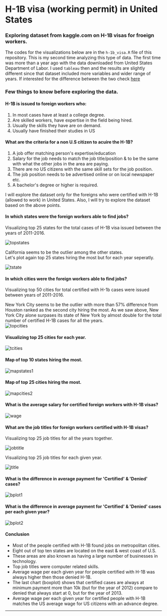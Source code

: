 # H-1B visa (working permit) in United States

### Exploring dataset from kaggle.com on H-1B visas for froeign workers. 

The codes for the visualizations below are in the `h-1b_visa.R` file of this repository. This is my second time analyzing this type of data. The first time was more than a year ago with the data downloaded from United States Department of Labor. I used `tableau` then and the results are slightly different since that dataset included more variables and wider range of years. If interested for the difference between the two check [here](https://public.tableau.com/profile/elton.islamaj#!/vizhome/WhichforeignsareallowedtoworkinU_S_/Story1)  

### Few things to know before exploring the data.

#### H-1B is issued to foreign workers who:

1. In most cases have at least a college degree.
2. Are skilled workers, have expertise in the field being hired. 
3. Usually the skills they have are on demand.
4. Usually have finished their studies in US  

#### What are the criteria for a non U.S citizen to acuire the H-1B?

1. A job offer matching person's expertise/education
2. Salary for the job needs to match the job title/position & to be the same with what the other jobs in the area are paying.
3. There are no US citizens with the same skill sets for the job position.
4. The job position needs to be advertised online or on local newspaper etc.
5. A bachelor's degree or higher is required.   

I will explore the dataset only for the foreigns who were certified with H-1B (allowed to work) in United States. Also, I will try to explore the dataset based on the above points. 


#### In which states were the foreign workers able to find jobs?

Visualizing top 25 states for the total cases of H-1B visa issued between the years of 2011-2016.   

![topstates](https://cloud.githubusercontent.com/assets/22155935/24691368/086ddbba-19a1-11e7-90b8-7e9ad3552583.png)  

California seems to be the outlier among the other states.   
Let's plot again top 25 states hiring the most but for each year seperatly.  

![tstate](https://cloud.githubusercontent.com/assets/22155935/24711386/d3520e2c-19ed-11e7-8f8f-abc1beaf2eea.png)  


#### In which cities were the foreign workers able to find jobs?

Visualizing top 50 cities for total certified with H-1b cases were issued between years of 2011-2016.  

New York City seems to be the outlier with more than 57% difference from Houston ranked as the second city hiring the most. As we saw above, New York City alone surpases its state of New York by almost double for the total number of certified H-1B cases for all the years.  
![topcities](https://cloud.githubusercontent.com/assets/22155935/24691375/157dfd62-19a1-11e7-98ee-8fca2ace652b.png)  

#### Visualizing top 25 cities for each year.  


![tcities](https://cloud.githubusercontent.com/assets/22155935/24712098/e2be0dfa-19ef-11e7-8e91-6910969bae29.png)  


#### Map of top 10 states hiring the most.  


![mapstates1](https://cloud.githubusercontent.com/assets/22155935/24716881/730e8606-19fe-11e7-8ae8-3d1a492e5b43.png)  


#### Map of top 25 cities hiring the most.  

![mapcities2](https://cloud.githubusercontent.com/assets/22155935/24716888/7ab60b2c-19fe-11e7-93c5-74c488acbab4.png)  


#### What is the average salary for certified foreign workers with H-1B visas?  


![wage](https://cloud.githubusercontent.com/assets/22155935/24691433/6792d668-19a1-11e7-92ff-2ee41df139b6.png)  

#### What are the job titles for foreign workers certified with H-1B visas?  

Visualizing top 25 job titles for all the years together.  

![jobtitle](https://cloud.githubusercontent.com/assets/22155935/24691451/7c327af6-19a1-11e7-9078-9c8f92031dcf.png)  

Visualizing top 25 job titles for each given year.  


![jtitle](https://cloud.githubusercontent.com/assets/22155935/24712106/ea60e154-19ef-11e7-9cf9-9379bac5a6b1.png)  


#### What is the difference in average payment for 'Certified' & 'Denied' cases?  


![bplot1](https://cloud.githubusercontent.com/assets/22155935/24716898/82937c62-19fe-11e7-96d8-4616560860d6.png)  


#### What is the difference in average payment for 'Certified' & 'Denied' cases per each given year?  

![bplot2](https://cloud.githubusercontent.com/assets/22155935/24716904/87d29474-19fe-11e7-9650-320273c5b62c.png)  


#### Conclusion


* Most of the people certified with H-1B found jobs on metropolitan cities. 
* Eight out of top ten states are located on the east & west coast of U.S.
* These areas are also known as having a large number of businesses in technology.
* Top job titles were computer related skills. 
* Average wage per each given year for people certified with H-1B was always higher then those denied H-1B. 
* The last chart (boxplot) shows that certified cases are always at minimum payment more than 10k (but for the year of 2012) compare to denied that always start at 0, but for the year of 2013. 
* Average wage per each given year for certified people with H-1B matches the US average wage for US citizens with an advance degree.  

---
